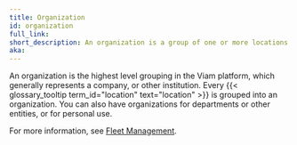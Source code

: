 ```yaml
---
title: Organization
id: organization
full_link:
short_description: An organization is a group of one or more locations that helps you organize your fleet and who has access to your fleet.
aka:
---
```


An organization is the highest level grouping in the Viam platform, which generally represents a company, or other institution.
Every {{< glossary_tooltip term_id="location" text="location" >}} is grouped into an organization.
You can also have organizations for departments or other entities, or for personal use.

For more information, see [Fleet Management](/manage/fleet).

